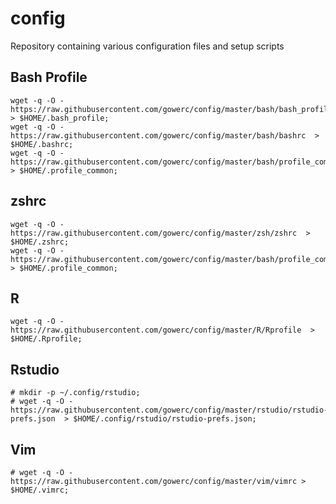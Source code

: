 # config

Repository containing various configuration files and setup scripts



## Bash Profile

```
wget -q -O - https://raw.githubusercontent.com/gowerc/config/master/bash/bash_profile  > $HOME/.bash_profile;
wget -q -O - https://raw.githubusercontent.com/gowerc/config/master/bash/bashrc  > $HOME/.bashrc;
wget -q -O - https://raw.githubusercontent.com/gowerc/config/master/bash/profile_common  > $HOME/.profile_common;
```



## zshrc
```
wget -q -O - https://raw.githubusercontent.com/gowerc/config/master/zsh/zshrc  > $HOME/.zshrc;
wget -q -O - https://raw.githubusercontent.com/gowerc/config/master/bash/profile_common  > $HOME/.profile_common;
```


## R

```
wget -q -O - https://raw.githubusercontent.com/gowerc/config/master/R/Rprofile  > $HOME/.Rprofile;
```

## Rstudio
```
# mkdir -p ~/.config/rstudio;
# wget -q -O - https://raw.githubusercontent.com/gowerc/config/master/rstudio/rstudio-prefs.json  > $HOME/.config/rstudio/rstudio-prefs.json;
```


## Vim
```
# wget -q -O - https://raw.githubusercontent.com/gowerc/config/master/vim/vimrc >  $HOME/.vimrc;
```


